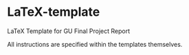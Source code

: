 # LaTeX-template

LaTeX Template for GU Final Project Report

All instructions are specified within the templates themselves.
